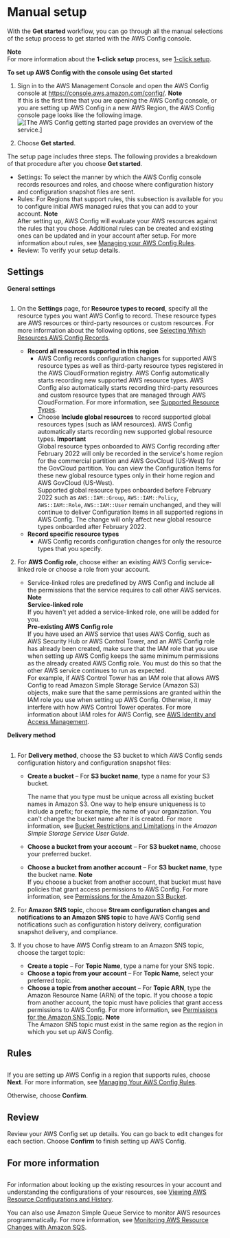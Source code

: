 # Manual setup<a name="manual-setup.title"></a>

With the **Get started** workflow, you can go through all the manual selections of the setup process to get started with the AWS Config console\.

**Note**  
 For more information about the **1\-click setup** process, see [1\-click setup](https://docs.aws.amazon.com/config/latest/developerguide/1-click-setup.html)\.

**To set up AWS Config with the console using **Get started****

1. Sign in to the AWS Management Console and open the AWS Config console at [https://console\.aws\.amazon\.com/config/](https://console.aws.amazon.com/config/)\.
**Note**  
If this is the first time that you are opening the AWS Config console, or you are setting up AWS Config in a new AWS Region, the AWS Config console page looks like the following image\.   
![\[The AWS Config getting started page provides an overview of the service.\]](http://docs.aws.amazon.com/config/latest/developerguide/images/welcome.png)

1. Choose **Get started**\. 

The setup page includes three steps\. The following provides a breakdown of that procedure after you choose **Get started**\.
+ Settings: To select the manner by which the AWS Config console records resources and roles, and choose where configuration history and configuration snapshot files are sent\.
+ Rules: For Regions that support rules, this subsection is available for you to configure initial AWS managed rules that you can add to your account\.
**Note**  
After setting up, AWS Config will evaluate your AWS resources against the rules that you chose\. Additional rules can be created and existing ones can be updated and in your account after setup\. For more information about rules, see [Managing your AWS Config Rules](https://docs.aws.amazon.com/config/latest/developerguide/setting-up-aws-config-rules-with-console.html)\.
+ Review: To verify your setup details\.

## Settings<a name="gs-settings.title"></a>

**General settings**

## <a name="gs-console-settings"></a>

1. On the **Settings** page, for **Resource types to record**, specify all the resource types you want AWS Config to record\. These resource types are AWS resources or third\-party resources or custom resources\. For more information about the following options, see [Selecting Which Resources AWS Config Records](select-resources.md)\.
   + **Record all resources supported in this region**
     + AWS Config records configuration changes for supported AWS resource types as well as third\-party resource types registered in the AWS CloudFormation registry\. AWS Config automatically starts recording new supported AWS resource types\. AWS Config also automatically starts recording third\-party resources and custom resource types that are managed through AWS CloudFormation\. For more information, see [Supported Resource Types](https://docs.aws.amazon.com/config/latest/developerguide/resource-config-reference.html)\.
     + Choose **Include global resources** to record supported global resources types \(such as IAM resources\)\. AWS Config automatically starts recording new supported global resource types\.
**Important**  
Global resource types onboarded to AWS Config recording after February 2022 will only be recorded in the service's home region for the commercial partition and AWS GovCloud \(US\-West\) for the GovCloud partition\. You can view the Configuration Items for these new global resource types only in their home region and AWS GovCloud \(US\-West\)\.   
Supported global resource types onboarded before February 2022 such as `AWS::IAM::Group`, `AWS::IAM::Policy`, `AWS::IAM::Role`, `AWS::IAM::User` remain unchanged, and they will continue to deliver Configuration Items in all supported regions in AWS Config\. The change will only affect new global resource types onboarded after February 2022\.
   + **Record specific resource types**
     + AWS Config records configuration changes for only the resource types that you specify\.

1. For **AWS Config role**, choose either an existing AWS Config service\-linked role or choose a role from your account\. 
   + Service\-linked roles are predefined by AWS Config and include all the permissions that the service requires to call other AWS services\.
**Note**  
**Service\-linked role**  
If you haven't yet added a service\-linked role, one will be added for you\.  
**Pre\-existing AWS Config role**  
If you have used an AWS service that uses AWS Config, such as AWS Security Hub or AWS Control Tower, and an AWS Config role has already been created, make sure that the IAM role that you use when setting up AWS Config keeps the same minimum permissions as the already created AWS Config role\. You must do this so that the other AWS service continues to run as expected\.   
For example, if AWS Control Tower has an IAM role that allows AWS Config to read Amazon Simple Storage Service \(Amazon S3\) objects, make sure that the same permissions are granted within the IAM role you use when setting up AWS Config\. Otherwise, it may interfere with how AWS Control Tower operates\. For more information about IAM roles for AWS Config, see [AWS Identity and Access Management](https://docs.aws.amazon.com/config/latest/developerguide/security-iam.html)\. 

**Delivery method**

## <a name="gs-console-delivery-method"></a>

1. For **Delivery method**, choose the S3 bucket to which AWS Config sends configuration history and configuration snapshot files:
   + **Create a bucket** – For **S3 bucket name**, type a name for your S3 bucket\. 

     The name that you type must be unique across all existing bucket names in Amazon S3\. One way to help ensure uniqueness is to include a prefix; for example, the name of your organization\. You can't change the bucket name after it is created\. For more information, see [Bucket Restrictions and Limitations](https://docs.aws.amazon.com/AmazonS3/latest/dev/BucketRestrictions.html) in the *Amazon Simple Storage Service User Guide*\. 
   + **Choose a bucket from your account** – For **S3 bucket name**, choose your preferred bucket\.
   + **Choose a bucket from another account** – For **S3 bucket name**, type the bucket name\.
**Note**  
If you choose a bucket from another account, that bucket must have policies that grant access permissions to AWS Config\. For more information, see [Permissions for the Amazon S3 Bucket](s3-bucket-policy.md)\.

1. For **Amazon SNS topic**, choose **Stream configuration changes and notifications to an Amazon SNS topic** to have AWS Config send notifications such as configuration history delivery, configuration snapshot delivery, and compliance\. 

1. If you chose to have AWS Config stream to an Amazon SNS topic, choose the target topic:
   + **Create a topic** – For **Topic Name**, type a name for your SNS topic\.
   + **Choose a topic from your account** – For **Topic Name**, select your preferred topic\.
   + **Choose a topic from another account** – For **Topic ARN**, type the Amazon Resource Name \(ARN\) of the topic\. If you choose a topic from another account, the topic must have policies that grant access permissions to AWS Config\. For more information, see [Permissions for the Amazon SNS Topic](sns-topic-policy.md)\.
**Note**  
The Amazon SNS topic must exist in the same region as the region in which you set up AWS Config\.

## Rules<a name="manual-setup-rules.title"></a>

## <a name="setting-up-rules.title"></a>

If you are setting up AWS Config in a region that supports rules, choose **Next**\. For more information, see [Managing Your AWS Config Rules](evaluate-config_manage-rules.md)\. 

Otherwise, choose **Confirm**\.

## Review<a name="manual-setup-review.title"></a>

Review your AWS Config set up details\. You can go back to edit changes for each section\. Choose **Confirm** to finish setting up AWS Config\.

## For more information<a name="manual-setup-more-info.title"></a>

## <a name="manual-setup-more-info.title"></a>

For information about looking up the existing resources in your account and understanding the configurations of your resources, see [Viewing AWS Resource Configurations and History](view-manage-resource.md)\.

You can also use Amazon Simple Queue Service to monitor AWS resources programmatically\. For more information, see [Monitoring AWS Resource Changes with Amazon SQS](monitor-resource-changes.md)\.